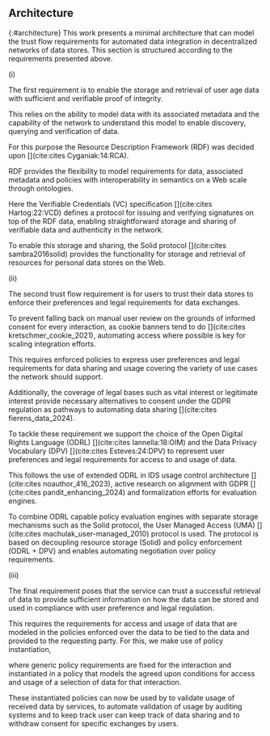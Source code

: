 ## Architecture
{:#architecture}
This work presents a minimal 
architecture that can model the trust
flow requirements for automated
data integration in decentralized
networks of data stores.
This section is structured 
according to the requirements
presented above.

<!-- <br/> -->
(i) 
<!-- The data requirement -->
The first requirement is to enable 
the storage and retrieval 
of user age data with sufficient 
and verifiable proof of integrity.
<!-- is dependent on the modeling  -->
This relies on the ability to
model data with its associated 
metadata and the capability of 
the network to understand this 
model to enable discovery,
querying and verification of data.
<!-- What choices did we make? -->
<!-- 1. RDF to model data -->
For this purpose the Resource
Description Framework (RDF)
was decided upon
[](cite:cites Cyganiak:14:RCA).
<!-- Why RDF? -->
RDF provides the flexibility to
model requirements for data, 
associated metadata and policies
with interoperability in 
semantics on a Web scale 
through ontologies.
<!-- 2. VCs to model data authenticity as associated metadata -->
Here the Verifiable Credentials
(VC) specification [](cite:cites
Hartog:22:VCD) defines a protocol
for issuing and verifying signatures
on top of the RDF data, enabling 
straightforward storage and sharing
of verifiable data and 
authenticity in the network.
<!-- 3. Solid for identity and data storage. -->
To enable this storage and sharing,
the Solid protocol 
[](cite:cites sambra2016solid)
provides the functionality for 
storage and retrieval of resources
for personal data stores on the Web.

(ii)
<!-- Requirement -->
The second trust flow requirement is 
for users to trust their data stores
to enforce their preferences and legal 
requirements for data exchanges.
<!-- prevent manual review -->
To prevent falling back on manual
user review on the grounds of informed
consent for every interaction, 
as cookie banners tend to do 
[](cite:cites kretschmer_cookie_2021),
automating access where possible is 
key for scaling integration efforts.
<!-- Modeling requirement -->
This requires enforced policies to express 
user preferences and legal requirements 
for data sharing and usage 
covering the variety of use cases 
the network should support.
<!-- Other bases -->
Additionally, the coverage of 
legal bases such as vital interest 
or legitimate interest provide 
necessary alternatives to consent
under the GDPR regulation as
pathways to automating
data sharing [](cite:cites fierens_data_2024).
<!-- ODRL and DPV -->
To tackle these requirement we support 
the choice of the Open Digital Rights 
Language (ODRL) [](cite:cites Iannella:18:OIM) 
and the Data Privacy Vocabulary (DPV) 
[](cite:cites Esteves:24:DPV) to 
represent user preferences and legal
requirements for access to and usage of data.
<!-- backing up the claim -->
This follows the use of extended ODRL 
in IDS usage control architecture 
[](cite:cites noauthor_416_2023),
active research on alignment with GDPR
[](cite:cites pandit_enhancing_2024)
and formalization efforts for evaluation engines.
<!--  -->
To combine ODRL capable policy evaluation engines
with separate storage mechanisms such as 
the Solid protocol, the User Managed Access
(UMA) [](cite:cites machulak_user-managed_2010)
protocol is used.
The protocol is based on decoupling
resource storage (Solid) 
and policy enforcement (ODRL + DPV)
and enables automating negotiation 
over policy requirements.

<!-- <br/> -->
(iii) 
<!-- Requirement of automated trust in usage -->
The final requirement poses that the
service can trust a successful retrieval
of data to provide sufficient information
on how the data can be stored and used 
in compliance with user preference
and legal regulation.
<!-- Policy instantiation! -->
This requires the requirements for access 
and usage of data that are modeled in the
policies enforced over the data to be
tied to the data and provided to the 
requesting party.
For this, we make use of policy instantiation,
<!-- todo: citation for policy instantiation? -->
where generic policy requirements are fixed 
for the interaction and instantiated
in a policy that models the agreed upon conditions
for access and usage of a selection of data
for that interaction.
<!-- Uses of these instantiations -->
These instantiated policies can now be used
by to validate usage of received data by 
services,
to automate validation of usage by auditing 
systems
and to keep track  user can keep track 
of data sharing and to withdraw consent 
for specific exchanges by users.
